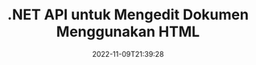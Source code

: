 ---
############################# Static ############################
layout: "product"
date: 2022-11-09T21:39:28
draft: false

product: "Editor"
product_tag: "editor"
platform: ".NET"
platform_tag: "net"

############################# Head ############################
head_title: "C# .NET Document Editor API | Edit Word Excel PowerPoint Web XML menggunakan HTML"
head_description: "API editor dokumen C# .NET untuk memuatkan Microsoft Word, Excel, PowerPoint, PDF, XML, web dan format fail teks ke dalam HTML, memanipulasi & menukar kembali kepada format asal."

############################# Header ############################
title: ".NET API untuk Mengedit Dokumen Menggunakan HTML"
description: "Membangunkan Aplikasi .NET, untuk Disepadukan dengan Editor HTML, Ambil Dokumen Disokong, Edit dan Tukar kepada Format Asal."
button:
    enable: true

############################# SubMenu ############################
submenu:
    enable: true
    
    left:
        img_alt: "GroupDocs.Editor for .NET"
        image: "https://www.groupdocs.cloud/templates/groupdocs/images/product-logos/groupdocs-editor-net.png"
        product: "GroupDocs.Editor"
        platform: ".NET"

    middle:
        button:
            # button loop
            - link: "#overview"
              text: "Gambaran keseluruhan"

            # button loop
            - link: "#features"
              text: "ciri-ciri"

            # button loop
            - link: "#support"
              text: "Sokongan"

            # button loop
            - link: "https://products.groupdocs.app/editor"
              text: "Demo Langsung"

            # button loop
            - link: "https://purchase.groupdocs.com/pricing/editor/net"
              text: "penentuan harga"

    right:
        link_download: "https://downloads.groupdocs.com/editor"
        link_learn: "https://docs.groupdocs.com/editor/net/"
        link_buy: "https://purchase.groupdocs.com"

############################# Overview ############################
overview:
    enable: true
    content: |
      GroupDocs.Editor untuk API .NET membantu anda membina C#, ASP.NET dan aplikasi .NET yang ringkas dan mudah digunakan yang mudah disepadukan dengan editor HTML popular (kedua-dua sumber terbuka & berbayar) untuk menukar, mengedit dan memanipulasi dokumen format fail yang popular. API Editor .NET kami membolehkan anda memuatkan dokumen, menukarnya kepada HTML, menolak HTML ke Editor HTML luaran dan setelah manipulasi selesai, menyimpan HTML ke format fail asalnya. Anda juga boleh mengambil sumber yang dilampirkan secara berasingan dengan mana-mana dokumen. Ia berfungsi dengan semua jenis dokumen, seperti itu untuk Microsoft Word, Excel, PowerPoint, PDF, XPS, OpenDocument, Teks, Web, E-mel, e-Book dan banyak lagi.
    tabs:
      enable: true
      
      ## TAB ONE ##
      tab_one:
        description: |
          Berikut ialah gambaran keseluruhan GroupDocs.Editor untuk .NET:
      
        left:
          enable: true
          icon: "fab fa-html5"
          title: "Manipulasi Menggunakan HTML"
          content: |
            * Muatkan Dokumen yang Disokong
            * Edit Kandungan menggunakan HTML
            * Edit Gaya Berkaitan
            * Tukar kepada Format Asal
      
      ## TAB TWO ##
      tab_two:
        description: |
          GroupDocs.Editor untuk .NET menyokong mengikuti [format fail](https://docs.groupdocs.com/editor/java/supported-document-formats/)

        left:
          enable: true
          table:
            # table loop
            - title: "Microsoft Office"
              content: |
                * **Microsoft Word**: DOC, DOCX, DOCM, DOT, DOTM, DOTX, FlatOPC, WordML, RTF
                * **Microsoft Excel**: XLS, XLSX, XLSM, XLT, XLTX, XLTM, XLSB, XLAM, CSV, TSV, SXC, SpreadsheetML, DIF, DSV
                * **Microsoft PowerPoint**: PPT, PPTX, PPTM, PPS, PPSX, PPSM, POT, POTX, POTM

        right:
          enable: true
          table:
            # table loop
            - title: "Keluarga format lain"
              content: |
                * **Format OpenDocument**: ODT, OTT, ODS, FODS, ODP, OTP
                * **Format susun atur tetap**: PDF, XPS
                * **Format web**: HTML, MHTML, CHM, XML, TXT
                * **Format web**: MOBI, AZW3, ePub

      ## TAB THREE ##
      tab_three:
        description: |
          GroupDocs.Editor untuk .NET menyokong Sistem Operasi, Rangka Kerja & Pengurus Pakej:
        
        left:
          enable: true
          table:
            # table loop
            - icon: "fab fa-windows"
              title: "Sistem operasi"
              content: |
                * Microsoft Windows Desktop
                * Microsoft Windows Server
                * Microsoft Windows Azure
                * Linux

            # table loop
            - icon: "fas fa-code"
              title: "Rangka Kerja yang Disokong"
              content: |
                * .NET Framework 4.6.1+
                * .NET Standard 2.0+
                * .NET 6+
                * Mono Framework 1.2+

        right:
          enable: true
          table:
            # table loop
            - icon: "fas fa-box"
              title: "Pengurus Pakej"
              content: |
                * NuGet

            # table loop
            - icon: "fas fa-tools"
              title: "Persekitaran Pembangunan"
              content: |
                * Microsoft Visual Studio
                * Xamarin.Android
                * Xamarin.IOS
                * Xamarin.Mac
                * MonoDevelop

############################# Features ############################
features:
    enable: true
    title: "GroupDocs.Editor untuk Ciri .NET"

    feature:
      # feature loop
      - icon: "fas fa-copy"
        content: "Integrasi Mudah dengan mana-mana HTML-editor"

      # feature loop
      - icon: "fas fa-eye"
        content: "Tukar Dokumen kepada HTML DOM"

      # feature loop
      - icon: "fas fa-bolt"
        content: "Ambil Kandungan HTML daripada Strim Dokumen"
      
      # feature loop
      - icon: "fas fa-file-powerpoint"
        content: "Dapatkan Kandungan HTML & Sumber Terbenamnya"

      # feature loop
      - icon: "fas fa-code"
        content: "Dapatkan Kandungan Tag Badan HTML daripada Dokumen"

      # feature loop
      - icon: "fas fa-cloud"
        content: "Dapatkan helaian gaya CSS Dokumen HTML"

      # feature loop
      - icon: "fas fa-remove-format"
        content: "Lintas Kandungan HTML dan Simpan Sumbernya"

      # feature loop
      - icon: "fas fa-comment-slash"
        content: "Ambil HTML DOM daripada Kandungan Rentetan & Tukar kepada Dokumen"

      # feature loop
      - icon: "fas fa-location-arrow"
        content: "HTML DOM bersama-sama dengan Penukaran Sumber"

      # feature loop
      - icon: "fas fa-border-all"
        content: "Edit Dokumen Pelbagai Format dalam HTML"

      # feature loop
      - icon: "fas fa-wrench"
        content: "Penukaran Tepat"

      # feature loop
      - icon: "fas fa-columns"
        content: "Gunakan Perlindungan Baca dan/atau Tulis pada Dokumen Hasil"

      # feature loop
      - icon: "fas fa-file-word"
        content: "Halamankan Dokumen Pemprosesan Perkataan dan Edit dalam Mana-mana Editor WYSIWYG"

      # feature loop
      - icon: "fas fa-envelope"
        content: "Pangkalan Data (DB) & Antara Muka Pengguna (UI) Agnostik"

      # feature loop
      - icon: "fas fa-print"
        content: "Ciri Pemprosesan XML yang Berkuasa"

      # feature loop
      - icon: "fas fa-file-archive"
        content: "Dapatkan OTF (Fon Jenis Terbuka) daripada Dokumen Input dan Eksport ke Dokumen Hasil"

      # feature loop
      - icon: "fas fa-lock"
        content: "Proses Imej Raster dan Vektor Secara Dalaman dalam Format Dokumen Input yang Disokong"

      # feature loop
      - icon: "fas fa-file-code"
        content: "Sisipkan Kandungan Lembaran Kerja yang Diedit ke dalam Hamparan Asal pada Kedudukan Yang Diingini"
      
      # feature loop
      - icon: "fas fa-fill-drip"
        content: "Edit Slaid dan masukkannya ke dalam Hamparan yang terhasil"

      # feature loop
      - icon: "fas fa-file-excel"
        content: "Benamkan Fon dalam Dokumen Pemprosesan Kata Terhasil semasa Menyimpan"

    more_feature:
      # more_feature_loop
      - title: "Penukaran Tepat ke dan dari HTML DOM"
        content: |
          GroupDocs.Editor untuk API .NET membolehkan aplikasi .NET anda mengambil dokumen format yang disokong dan menukarnya kepada Model Objek Dokumen HTML (DOM) bersama-sama dengan pengekstrakan sumber yang dilampirkan, seperti CSS. Anda kemudian boleh membuat pengubahsuaian pada HTML menggunakan Editor HTML kegemaran anda. Sebaik sahaja anda selesai dengan pengeditan, GroupDocs.Editor untuk .NET API membolehkan anda menukar DOM HTML ini kembali kepada fail asal dengan tepat.

          ```cs
          // Create Editor class by loading an input document
          Editor editor = new Editor("Sample.docx");

          // Open document for edit and obtain EditableDocument
          EditableDocument original = editor.Edit();

          // Obtain all-embedded HTML from it
          string allEmbeddedInside = original.GetEmbeddedHtml();

          // If necessary, obtain pure HTML-markup, CSS, images and other resources in separate form

          // Whole HTML-markup, without any resources
          string completeHtmlMarkup = original.GetContent();

          // Only HTML->BODY content, useful for most of WYSIWYG-editors
          string onlyInnerBody = original.GetBodyContent();

          // All CSS stylesheets
          var stylesheets = original.Css;

          // All images, including raster and vector, but without CSS gradients
          var images = original.Images;

          // All font resources
          var fonts = original.Fonts;

          // finally, send this content to your WYSIWYG HTML-editor
          ```
      # more_feature_loop
      - title: "Muat & Ekstrak Sumber Luaran"
        content: "GroupDocs.Editor untuk API .NET mampu mengambil sumber luaran yang dilampirkan pada dokumen yang disokong, seperti imej, fon, CSS dan banyak lagi. Sumber yang diambil kemudiannya boleh dimuatkan, dilalui dan disimpan secara berasingan daripada dokumen HTML yang terhasil. Ini memberi anda output yang lebih mudah diuruskan."

      # more_feature_loop
      - title: "Gunakan Kesan Teks dalam Format Fail Pemprosesan Perkataan"
        content: "API penyunting dokumen GroupDocs mendayakan menambah kesan teks yang kompleks (Bayang-bayang, kesan 3D, Garis Besar, Cahaya, Ukir, Timbul) semasa bekerja dengan format pemprosesan dokumen Microsoft Word yang disokong. Ciri ini didayakan secara automatik yang boleh diperhatikan apabila dokumen dengan kesan teks sedemikian diproses."

      # more_feature_loop
      - title: "Ciri Manipulasi XML yang Berkuasa"
        content: |
          Menggunakan GroupDocs.Editor untuk .NET API anda boleh membuka, melihat dan mengedit dokumen XML. API penyuntingan kami menawarkan sokongan dan pengecaman khas teg XML, atribut berserta nilainya, pengisytiharan XML, bahagian CDATA, takrifan DOCTYPE dan entiti khusus XML yang lain. Anda boleh menyesuaikan tetapan fon dan warna untuk setiap entiti yang berbeza dalam struktur XML.  

          Ciri Penukar XML cukup pintar untuk menunjukkan ralat dalam fail XML dan cara membetulkannya. Mekanisme URI dan pengecam e-mel mengimbas atribut XML dan mewakili URI dan alamat e-mel yang dikesan dalam teg A sebagai pautan supaya ia boleh diedit sebagai pautan, bukan sebagai teks dalam fail HTML yang terhasil.

############################# Support ############################
support:
    enable: true

############################# Solutions ############################
solutions:
    enable: true
    title: "GroupDocs.Editor menawarkan API penyuntingan dokumen untuk persekitaran pembangunan popular yang lain"

    solution:
        # solution loop
        - img_alt: "GroupDocs.Editor for Java"
          image: "https://www.groupdocs.cloud/templates/groupdocs/images/product-logos/groupdocs-editor-java.png"
          product: "GroupDocs.Editor"
          platform: "Java"
          link: "/editor/java/"

############################# Back to top ###############################
back_to_top:
  enable: true
---
